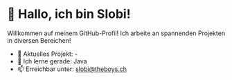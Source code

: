 # 👋 Hallo, ich bin Slobi!

Willkommen auf meinem GitHub-Profil! Ich arbeite an spannenden Projekten in diversen Bereichen!

- 🔭 Aktuelles Projekt: -
- 🌱 Ich lerne gerade: Java
- 📫 Erreichbar unter: slobi@theboys.ch
